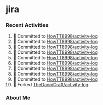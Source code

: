 # jira

### Recent Activities
<!--START_SECTION:activity-->
1. 📝 Committed to [HowTT8998/activity-log](https://github.com/HowTT8998/activity-log/commit/b6ba01fdad9a4d85990bffa4d9b7b0fd63958d4e)
2. 📝 Committed to [HowTT8998/activity-log](https://github.com/HowTT8998/activity-log/commit/3bc55a91e90dc4474f5ece48ceda19fe861989b6)
3. 📝 Committed to [HowTT8998/activity-log](https://github.com/HowTT8998/activity-log/commit/79010407981ea3b7f7b4fdeecff3d0c06d5c30ec)
4. 📝 Committed to [HowTT8998/activity-log](https://github.com/HowTT8998/activity-log/commit/531f5e17f6e121171fccaf7f394aafb6a45bac2b)
5. 📝 Committed to [HowTT8998/activity-log](https://github.com/HowTT8998/activity-log/commit/f4014efe05d1e4131f94545126852ca5b9e1172a)
6. 📝 Committed to [HowTT8998/activity-log](https://github.com/HowTT8998/activity-log/commit/5a6b2de63f008a4c67721607444d96e8892639c2)
7. 📝 Committed to [HowTT8998/activity-log](https://github.com/HowTT8998/activity-log/commit/3ce959d94d2003948419d61d22c12dff058e0e0d)
8. 📝 Committed to [HowTT8998/activity-log](https://github.com/HowTT8998/activity-log/commit/7834ef615d97bebbdac127d630f7f7934a1b2206)
9. 📝 Committed to [HowTT8998/activity-log](https://github.com/HowTT8998/activity-log/commit/6e5ff1edc0f5871f0ede8c23814ab92eea8b4b2f)
10. 🍴 Forked [TheDanniCraft/activity-log](https://github.com/TheDanniCraft/activity-log)
<!--END_SECTION:activity-->

### About Me
<!-- MYLINKS:START -->
<!-- MYLINKS:END -->

